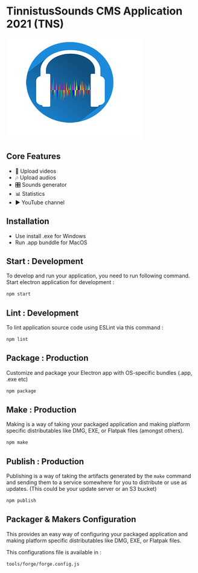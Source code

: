 # TinnistusSounds CMS Application 2021 (TNS)

![Image](/assets/images/logo.png?raw=true "Logo")

## Core Features

- 🎥   Upload videos
- 🎶   Upload audios
- 🎛   Sounds generator
- 📊   Statistics
- ▶️   YouTube channel


## Installation

- Use install .exe for Windows
- Run .app bunddle for MacOS


## Start : Development

To develop and run your application, you need to run following command.
Start electron application for development :

```bash
npm start
```

## Lint : Development

To lint application source code using ESLint via this command :

```bash
npm lint
```

## Package : Production

Customize and package your Electron app with OS-specific bundles (.app, .exe etc)

```bash
npm package
```

## Make : Production

Making is a way of taking your packaged application and making platform specific distributables like DMG, EXE, or Flatpak files (amongst others).

```bash
npm make
```


## Publish : Production

Publishing is a way of taking the artifacts generated by the `make` command and sending them to a service somewhere for you to distribute or use as updates. (This could be your update server or an S3 bucket)

```bash
npm publish
```


## Packager & Makers Configuration

This provides an easy way of configuring your packaged application and making platform specific distributables like DMG, EXE, or Flatpak files.

This configurations file is available in :

```
tools/forge/forge.config.js
```
